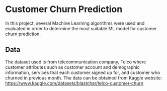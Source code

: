 # Customer Churn Prediction

In this project, several Machine Learning algorithms were used and evaluated in order to determine the most suitable ML model for customer churn prediction. 

## Data
The dataset used is from telecommunication company, Telco where customer attributes such as customer account and demographic information, services that each customer signed up for, and customer who churned in previous month. 
The data can be obtained from Kaggle website:
https://www.kaggle.com/datasets/blastchar/telco-customer-churn
